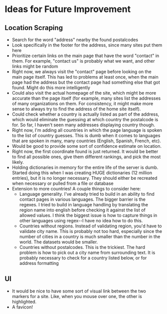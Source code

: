 # Ideas for Future Improvement

## Location Scraping
* Search for the word "address" nearby the found postalcodes
* Look specifically in the footer for the address, since many sites put them here
* Prioritize certain links on the main page that have the word "contact" in them. For example, "contact us" is probably what we want, and other links might be random
* Right now, we always visit the "contact" page before looking on the main page itself. This has led to problems at least once, when the main page had the address but the contact page had something else that got found. Might do this more intelligently
* Could also visit the actual homepage of the site, which might be more accurate than the page itself (for example, many sites list the addresses of many organizations on them. For consistency, it might make more sense to always try to find the address of the home site itself).
* Could check whether a country is actually listed as part of the address, which would eliminate the guessing at which country the postalcode is for. So far, I haven't seen many addresses displaying country though.
* Right now, I'm adding all countries in which the page language is spoken to the list of country guesses. This is dumb when it comes to languages that are spoken in many, many countries (English, Spanish, French, etc).
* Would be good to provide some sort of confidence estimate on location.
* Right now, the first coordinate found is just returned. It would be better to find all possible ones, give them different rankings, and pick the most likely.
* Holding dictionaries in memory for the entire life of the server is dumb. Started doing this when I was creating HUGE dictionaries (12 million entries), but it is no longer necessary. They should either be recreated when necessary or pulled from a file or database
* Extension to more countries! A couple things to consider here:
  - Language generality. I've already tried to build in an ability to find contact pages in various languages. The bigger barrier is the regexes. I tried to build in language handling by translating the region name into english before checking it against the list of allowed values. I think the biggest issue is how to capture things in other languages using regex--I have no idea how to do this.
  - Countries without regions. Instead of validating region, you'd have to validate city name. This is probably not too hard, especially since the number of cities in a country is much smaller than the number in the world. The datasets would be smaller.
  - Countries without postalcodes. This is the trickiest. The hard problem is how to pick out a city name from surrounding text. It is probably necessary to check for a country listed below, or for address formatting

## UI
* It would be nice to have some sort of visual link between the two markers for a site. Like, when you mouse over one, the other is highlighted.
* A favicon!
